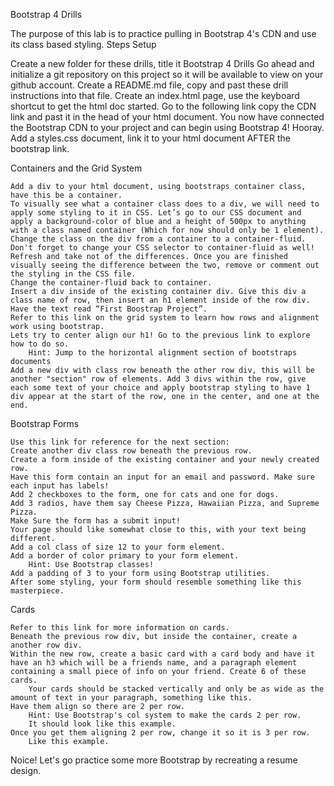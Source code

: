 
Bootstrap 4 Drills

The purpose of this lab is to practice pulling in Bootstrap 4's CDN and use its class based styling.
Steps
Setup

 Create a new folder for these drills, title it Bootstrap 4 Drills
    Go ahead and initialize a git repository on this project so it will be available to view on your github account.
    Create a README.md file, copy and past these drill instructions into that file.
    Create an index.html page, use the keyboard shortcut to get the html doc started.
    Go to the following link copy the CDN link and past it in the head of your html document.
    You now have connected the Bootstrap CDN to your project and can begin using Bootstrap 4! Hooray.
    Add a styles.css document, link it to your html document AFTER the bootstrap link.

Containers and the Grid System

    Add a div to your html document, using bootstraps container class, have this be a container.
    To visually see what a container class does to a div, we will need to apply some styling to it in CSS. Let’s go to our CSS document and apply a background-color of blue and a height of 500px to anything with a class named container (Which for now should only be 1 element).
    Change the class on the div from a container to a container-fluid. Don't forget to change your CSS selector to container-fluid as well! Refresh and take not of the differences. Once you are finished visually seeing the difference between the two, remove or comment out the styling in the CSS file.
    Change the container-fluid back to container.
    Insert a div inside of the existing container div. Give this div a class name of row, then insert an h1 element inside of the row div. Have the text read “First Boostrap Project”.
    Refer to this link on the grid system to learn how rows and alignment work using bootstrap.
    Lets try to center align our h1! Go to the previous link to explore how to do so.
        Hint: Jump to the horizontal alignment section of bootstraps documents
    Add a new div with class row beneath the other row div, this will be another "section" row of elements. Add 3 divs within the row, give each some text of your choice and apply bootstrap styling to have 1 div appear at the start of the row, one in the center, and one at the end.

Bootstrap Forms

    Use this link for reference for the next section:
    Create another div class row beneath the previous row.
    Create a form inside of the existing container and your newly created row.
    Have this form contain an input for an email and password. Make sure each input has labels!
    Add 2 checkboxes to the form, one for cats and one for dogs.
    Add 3 radios, have them say Cheese Pizza, Hawaiian Pizza, and Supreme Pizza.
    Make Sure the form has a submit input!
    Your page should like somewhat close to this, with your text being different.
    Add a col class of size 12 to your form element.
    Add a border of color primary to your form element.
        Hint: Use Bootstrap classes!
    Add a padding of 3 to your form using Bootstrap utilities.
    After some styling, your form should resemble something like this masterpiece.

Cards

    Refer to this link for more information on cards.
    Beneath the previous row div, but inside the container, create a another row div.
    Within the new row, create a basic card with a card body and have it have an h3 which will be a friends name, and a paragraph element containing a small piece of info on your friend. Create 6 of these cards.
        Your cards should be stacked vertically and only be as wide as the amount of text in your paragraph, something like this.
    Have them align so there are 2 per row.
        Hint: Use Bootstrap's col system to make the cards 2 per row.
        It should look like this example.
    Once you get them aligning 2 per row, change it so it is 3 per row.
        Like this example.

Noice! Let's go practice some more Bootstrap by recreating a resume design.
